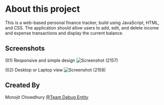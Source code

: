 
# About this project

This is a web-based personal finance tracker, build using JavaScript, HTML, and CSS. The application should allow users to add, edit, and delete income and expense transactions and display the current balance.


## Screenshots
(01) Responsive and simple design 
![Screenshot (2157)](https://user-images.githubusercontent.com/88100576/201474520-dcc7dbfd-a4e2-4fcc-9d96-546cf34011bf.png)

(02) Desktop or Laptop view
![Screenshot (2158)](https://user-images.githubusercontent.com/88100576/201474550-3015cc00-6deb-4db7-80c3-210e4f554eb1.png)


## Created By
Monojit Chowdhury [@Team Debug Entity](https://www.github.com/team-debug-entity)
